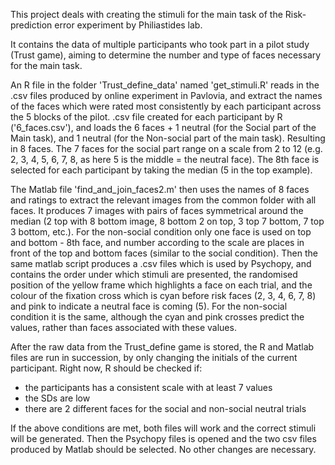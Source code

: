 This project deals with creating the stimuli for the main task of the Risk-prediction error experiment by Philiastides lab. 

It contains the data of multiple participants who took part in a pilot study (Trust game), aiming to determine the number 
and type of faces necessary for the main task. 

An R file in the folder 'Trust_define_data' named 'get_stimuli.R' reads in the .csv files produced by online experiment 
in Pavlovia, and extract the names of the faces which were rated most consistently by each participant across the 5 blocks of the pilot. 
.csv file created for each participant by R ('6_faces.csv'), and loads the 
6 faces + 1 neutral (for the Social part of the Main task), and 1 neutral (for the Non-social part of the main task). Resulting in 8 faces. 
The 7 faces for the social part range on a scale from 2 to 12 (e.g. 2, 3, 4, 5, 6, 7, 8, as here 5 is the middle = the neutral face).
The 8th face is selected for each participant by taking the median (5 in the top example). 

The Matlab file 'find_and_join_faces2.m' then uses the names of 8 faces and ratings to extract the relevant images from the common 
folder with all faces. It produces 7 images with pairs of faces symmetrical around the median (2 top with 8 bottom image, 8 bottom 2
on top, 3 top 7 bottom, 7 top 3 bottom, etc.). For the non-social condition only one face is used on top and bottom - 8th face, and 
number according to the scale are places in front of the top and bottom faces (similar to the social condition).
Then the same matlab script produces a .csv files which is used by Psychopy, and contains the order under which stimuli are presented,
the randomised position of the yellow frame which highlights a face on each trial, and the colour of the fixation cross which is 
cyan before risk faces (2, 3, 4, 6, 7, 8) and pink to indicate a neutral face is coming (5). For the non-social condition it is 
the same, although the cyan and pink crosses predict the values, rather than faces associated with these values. 

After the raw data from the Trust_define game is stored, the R and Matlab files are run in succession, by only changing the initials of 
the current participant. Right now, R should be checked if:
- the participants has a consistent scale with at least 7 values 
- the SDs are low 
- there are 2 different faces for the social and non-social neutral trials

If the above conditions are met, both files will work and the correct stimuli will be generated. Then the Psychopy files is opened and
the two csv files produced by Matlab should be selected. No other changes are necessary. 
